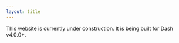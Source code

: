 ```yaml
---
layout: title
---
```


This website is currently under construction. It is being built for Dash v4.0.0+.
